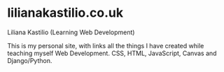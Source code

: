 lilianakastilio.co.uk
=======

Liliana Kastilio 
(Learning Web Development)

This is my personal site, with links all the things I have created while teaching myself Web Development.
CSS, HTML, JavaScript, Canvas and Django/Python.

